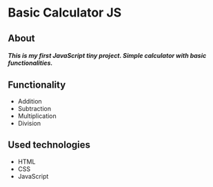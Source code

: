 # Basic Calculator JS

## About
##### This is my first JavaScript tiny project. Simple calculator with basic functionalities.

## Functionality
* Addition
* Subtraction
* Multiplication
* Division

## Used technologies
* HTML
* CSS
* JavaScript
